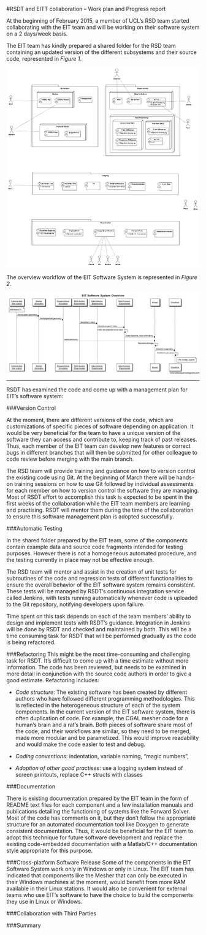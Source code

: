 #RSDT and EITT collaboration – Work plan and Progress report

At the beginning of February 2015, a member of UCL’s RSD team started collaborating with the EIT team and will be working on their software system on a 2 days/week basis. 

The EIT team has kindly prepared a shared folder for the RSD team containing an updated version of the different subsystems and their source code, represented in _Figure 1_.

 
![Component Diagram](diagrams/ComponentDiagram.png "Figure 1")


The overview workflow of the EIT Software System is represented in _Figure 2_.

![Component Diagram](diagrams/EIT%20Software%20System%20Overview.png "Figure 2")

---

RSDT has examined the code and come up with a management plan for EIT’s software system:

###Version Control

At the moment, there are different versions of the code, which are customizations of specific pieces of software depending on application. It would be very beneficial for the team to have a unique version of the software they can access and contribute to, keeping track of past releases. Thus, each member of the EIT team can develop new features or correct bugs in different branches that will then be submitted for other colleague to code review before merging with the main branch.
 
The RSD team will provide training and guidance on how to version control the existing code using Git. At the beginning of March there will be hands-on training sessions on how to use Git followed by individual assessments for each member on how to version control the software they are managing. Most of RSDT effort to accomplish this task is expected to be spent in the first weeks of the collaboration while the EIT team members are learning and practising. RSDT will mentor them during the time of the collaboration to ensure this software management plan is adopted successfully.

###Automatic Testing

In the shared folder prepared by the EIT team, some of the components contain example data and source code fragments intended for testing purposes. However there is not a homogeneous automated procedure, and the testing currently in place may not be effective enough. 

The RSD team will mentor and assist in the creation of unit tests for subroutines of the code and regression tests of different functionalities to ensure the overall behavior of the EIT software system remains consistent. These tests will be managed by RSDT’s continuous integration service called Jenkins, with tests running automatically whenever code is uploaded to the Git repository, notifying developers upon failure. 

Time spent on this task depends on each of the team members’ ability to design and implement tests with RSDT’s guidance. Integration in Jenkins will be done by RSDT and checked and maintained by both. This will be a time consuming task for RSDT that will be performed gradually as the code is being refactored.

###Refactoring
This might be the most time-consuming and challenging task for RSDT. 
It’s difficult to come up with a time estimate without more information. The code has been reviewed, but needs to be examined in more detail in conjunction with the source code authors in order to give a good estimate. 
Refactoring includes:

* *Code  structure*:
The existing software has been created by different authors who have followed different programming methodologies. This is reflected in the heterogeneous structure of each of the system components. In the current version of the EIT software system, there is often duplication of code. For example, the CGAL mesher code for a human’s brain and a rat’s brain. Both pieces of software share most of the code, and their workflows are similar, so they need to be merged, made more modular and be parametized. This would improve readability and would make the code easier to test and debug. 

* *Coding conventions*:
indentation, variable naming, “magic numbers”, 

* *Adoption of other good practises*:
use a logging system instead of screen printouts, replace C++ structs with classes


###Documentation

There is existing documentation prepared by the EIT team in the form of README text files for each component and a few installation manuals and publications detailing the functioning of systems like the Forward Solver. Most of the code has comments on it, but they don’t follow the appropriate structure for an automated documentation tool like Doxygen to generate consistent documentation. Thus, it would be beneficial for the EIT team to adopt this technique for future software development and replace the existing code-embedded documentation with a Matlab/C++ documentation style appropriate for this purpose.

###Cross-platform Software Release
Some of the components in the EIT Software System work only in Windows or only in Linux. The EIT team has indicated that components like the Mesher that can only be executed in their Windows machines at the moment, would benefit from more RAM available in their Linux stations. It would also be convenient for external teams who use EIT’s software to have the choice to build the components they use in Linux or Windows.

###Collaboration with Third Parties


###Summary



